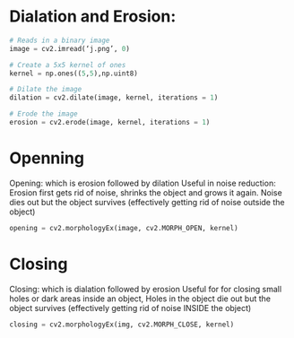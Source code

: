 # Dialation and Erosion:


```python
# Reads in a binary image
image = cv2.imread(‘j.png’, 0) 

# Create a 5x5 kernel of ones
kernel = np.ones((5,5),np.uint8)

# Dilate the image
dilation = cv2.dilate(image, kernel, iterations = 1)
```


```python
# Erode the image
erosion = cv2.erode(image, kernel, iterations = 1)
```

# Openning 
Opening: which is erosion followed by dilation
Useful in noise reduction: Erosion first gets rid of noise, shrinks the object and grows it again.
Noise dies out but the object survives 
(effectively getting rid of noise outside the object)

```python
opening = cv2.morphologyEx(image, cv2.MORPH_OPEN, kernel)
```

# Closing
Closing: which is dialation followed by erosion
Useful for for closing small holes or dark areas inside an object, 
Holes in the object die out but the object survives
(effectively getting rid of noise INSIDE the object)

```python
closing = cv2.morphologyEx(img, cv2.MORPH_CLOSE, kernel)
```
